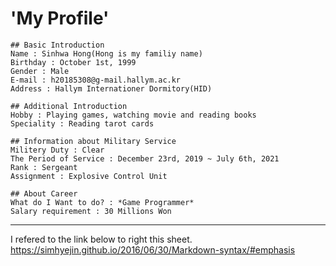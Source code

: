 # 'My Profile'
~~~
## Basic Introduction
Name : Sinhwa Hong(Hong is my familiy name)
Birthday : October 1st, 1999
Gender : Male
E-mail : h20185308@g-mail.hallym.ac.kr
Address : Hallym Internationer Dormitory(HID)
~~~
~~~
## Additional Introduction
Hobby : Playing games, watching movie and reading books
Speciality : Reading tarot cards
~~~
~~~
## Information about Military Service
Militery Duty : Clear
The Period of Service : December 23rd, 2019 ~ July 6th, 2021
Rank : Sergeant
Assignment : Explosive Control Unit
~~~
~~~
## About Career
What do I Want to do? : *Game Programmer*
Salary requirement : 30 Millions Won
~~~
---

I refered to the link below to right this sheet.
<https://simhyejin.github.io/2016/06/30/Markdown-syntax/#emphasis>

